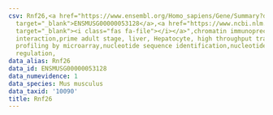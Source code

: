 ```yaml
---
csv: Rnf26,<a href="https://www.ensembl.org/Homo_sapiens/Gene/Summary?db=core;g=ENSMUSG00000053128"
  target="_blank">ENSMUSG00000053128</a>,<a href="https://www.ncbi.nlm.nih.gov/pubmed/23834426"
  target="_blank"><i class="fas fa-file"></i></a>",chromatin immunoprecipitation assay,direct
  interaction,prime adult stage, liver, Hepatocyte, high throughput transcription
  profiling by microarray,nucleotide sequence identification,nucleotide sequence identification,transcriptional
  regulation,
data_alias: Rnf26
data_id: ENSMUSG00000053128
data_numevidence: 1
data_species: Mus musculus
data_taxid: '10090'
title: Rnf26
---
```

